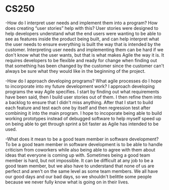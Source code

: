 # CS250

-How do I interpret user needs and implement them into a program? How does creating “user stories” help with this?
User stories were designed to help developers understand what the end users were wanting to be able to see as features inside the product being built, and can help interpret what the user needs 
to ensure everything is built the way that is intended by the customer. Interpreting user needs and implementing them can be hard if we don't know what the user wants, but that is what makes Agile
the way it is. It requires developers to be flexible and ready for change when finding out that something has been changed by the customer since the customer can't always be sure what they would like
in the beginning of the project.

-How do I approach developing programs? What agile processes do I hope to incorporate into my future development work?
I approach developing programs the way Agile specifies. I start by finding out what requirements have been said, then I build user stories out of them. I then refine them into a backlog to ensure
that I didn't miss anything. After that I start to build each feature and test each one by itself and then regression test after combining it into the main program. I hope to incoporate being able to
build working prototypes instead of debugged software to help myself speed up on being able to get through sprint a bit faster as Agile has intended to be used.

-What does it mean to be a good team member in software development?
To be a good team member in software development is to be able to handle criticism from coworkers while also being able to agree with them about ideas that everyone is coming up with. Sometimes
being a good team member is hard, but not impossible. It can be difficult at any job to be a good team member, but we also have to understand that none of us are perfect and aren't on the same level
as some team members. We all have our good days and our bad days, so we shouldn't belittle some people because we never fully know what is going on in their lives.
